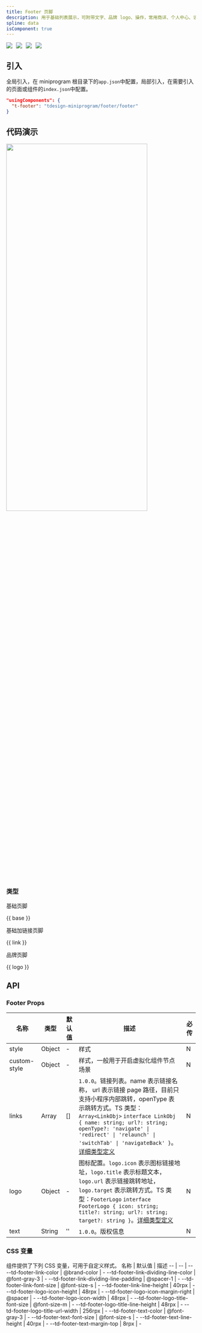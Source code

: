 ```yaml
---
title: Footer 页脚
description: 用于基础列表展示，可附带文字、品牌 logo、操作，常用商详、个人中心、设置等页面。
spline: data
isComponent: true
---
```


<span class="coverages-badge" style="margin-right: 10px"><img src="https://img.shields.io/badge/coverages%3A%20lines-100%25-blue" /></span><span class="coverages-badge" style="margin-right: 10px"><img src="https://img.shields.io/badge/coverages%3A%20functions-100%25-blue" /></span><span class="coverages-badge" style="margin-right: 10px"><img src="https://img.shields.io/badge/coverages%3A%20statements-100%25-blue" /></span><span class="coverages-badge" style="margin-right: 10px"><img src="https://img.shields.io/badge/coverages%3A%20branches-100%25-blue" /></span>
## 引入

全局引入，在 miniprogram 根目录下的`app.json`中配置，局部引入，在需要引入的页面或组件的`index.json`中配置。

```json
"usingComponents": {
  "t-footer": "tdesign-miniprogram/footer/footer"
}
```

## 代码演示


<img src="https://tdesign.gtimg.com/miniprogram/readme/footer.png" width="375px" height="50%">

### 类型

基础页脚

{{ base }}

基础加链接页脚

{{ link }}

品牌页脚

{{ logo }}

## API

### Footer Props

名称 | 类型 | 默认值 | 描述 | 必传
-- | -- | -- | -- | --
style | Object | - | 样式 | N
custom-style | Object | - | 样式，一般用于开启虚拟化组件节点场景 | N
links | Array | [] | `1.0.0`。链接列表。name 表示链接名称， url 表示链接 page 路径，目前只支持小程序内部跳转，openType 表示跳转方式。TS 类型：`Array<LinkObj>` `interface LinkObj { name: string; url?: string; openType?: 'navigate' \| 'redirect' \| 'relaunch' \| 'switchTab' \| 'navigateBack' }`。[详细类型定义](https://github.com/Tencent/tdesign-miniprogram/tree/develop/src/footer/type.ts) | N
logo | Object | - | 图标配置。`logo.icon` 表示图标链接地址，`logo.title` 表示标题文本，`logo.url` 表示链接跳转地址，`logo.target` 表示跳转方式。TS 类型：`FooterLogo` `interface FooterLogo { icon: string; title?: string; url?: string; target?: string }`。[详细类型定义](https://github.com/Tencent/tdesign-miniprogram/tree/develop/src/footer/type.ts) | N
text | String | '' | `1.0.0`。版权信息 | N

### CSS 变量

组件提供了下列 CSS 变量，可用于自定义样式。
名称 | 默认值 | 描述 
-- | -- | --
--td-footer-link-color | @brand-color | - 
--td-footer-link-dividing-line-color | @font-gray-3 | - 
--td-footer-link-dividing-line-padding | @spacer-1 | - 
--td-footer-link-font-size | @font-size-s | - 
--td-footer-link-line-height | 40rpx | - 
--td-footer-logo-icon-height | 48rpx | - 
--td-footer-logo-icon-margin-right | @spacer | - 
--td-footer-logo-icon-width | 48rpx | - 
--td-footer-logo-title-font-size | @font-size-m | - 
--td-footer-logo-title-line-height | 48rpx | - 
--td-footer-logo-title-url-width | 256rpx | - 
--td-footer-text-color | @font-gray-3 | - 
--td-footer-text-font-size | @font-size-s | - 
--td-footer-text-line-height | 40rpx | - 
--td-footer-text-margin-top | 8rpx | -